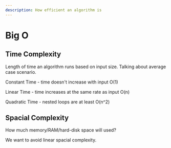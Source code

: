 ```yaml
---
description: How efficient an algorithm is
---
```


# Big O

## Time Complexity

Length of time an algorithm runs based on input size. Talking about average case scenario.

Constant Time - time doesn't increase with input O(1)

Linear Time - time increases at the same rate as input O(n)

Quadratic Time - nested loops are at least O(n^2)

## Spacial Complexity

How much memory/RAM/hard-disk space will used?

We want to avoid linear spacial complexity.
